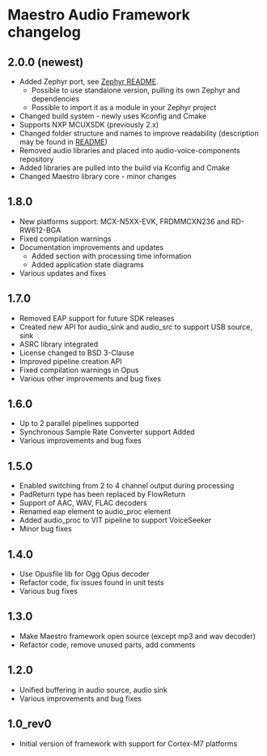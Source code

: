 # Maestro Audio Framework changelog
  ## 2.0.0 (newest)
  - Added Zephyr port, see [Zephyr README](zephyr/README.rst).
    -  Possible to use standalone version, pulling its own Zephyr and dependencies
    -  Possible to import it as a module in your Zephyr project
  - Changed build system - newly uses Kconfig and Cmake
  - Supports NXP MCUXSDK (previously 2.x)
  - Changed folder structure and names to improve readability (description may be found in [README](README.md))
  - Removed audio libraries and placed into audio-voice-components repository
  - Added libraries are pulled into the build via Kconfig and Cmake
  - Changed Maestro library core - minor changes

  ## 1.8.0
  - New platforms support: MCX-N5XX-EVK, FRDMMCXN236 and RD-RW612-BGA
  - Fixed compilation warnings
  - Documentation improvements and updates
    - Added section with processing time information
    - Added application state diagrams
  - Various updates and fixes
  ## 1.7.0
  - Removed EAP support for future SDK releases
  - Created new API for audio_sink and audio_src to support USB source, sink
  - ASRC library integrated
  - License changed to BSD 3-Clause
  - Improved pipeline creation API
  - Fixed compilation warnings in Opus
  - Various other improvements and bug fixes
  ## 1.6.0
  - Up to 2 parallel pipelines supported
  - Synchronous Sample Rate Converter support Added
  - Various improvements and bug fixes
  ## 1.5.0
  - Enabled switching from 2 to 4 channel output during processing
  - PadReturn type has been replaced by FlowReturn
  - Support of AAC, WAV, FLAC decoders
  - Renamed eap element to audio_proc element
  - Added audio_proc to VIT pipeline to support VoiceSeeker
  - Minor bug fixes
  ## 1.4.0
  - Use Opusfile lib for Ogg Opus decoder
  - Refactor code, fix issues found in unit tests
  - Various bug fixes
  ## 1.3.0
  - Make Maestro framework open source (except mp3 and wav decoder)
  - Refactor code, remove unused parts, add comments
  ## 1.2.0
  - Unified buffering in audio source, audio sink
  - Various improvements and bug fixes
  ## 1.0_rev0
  - Initial version of framework with support for Cortex-M7 platforms
